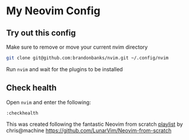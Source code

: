 # My Neovim Config

## Try out this config
Make sure to remove or move your current nvim directory

```sh
git clone git@github.com:brandonbanks/nvim.git ~/.config/nvim
```

Run `nvim` and wait for the plugins to be installed

## Check health

Open `nvim` and enter the following:

```
:checkhealth
```

This was created following the fantastic Neovim from scratch [playlist](https://www.youtube.com/playlist?list=PLhoH5vyxr6Qq41NFL4GvhFp-WLd5xzIzZ) by chris@machine
https://github.com/LunarVim/Neovim-from-scratch
